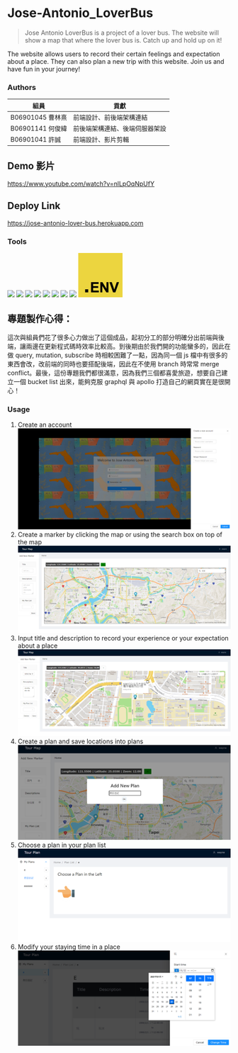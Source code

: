 # Jose-Antonio_LoverBus
> Jose Antonio LoverBus is a project of a lover bus.
> The website will show a map that where the lover bus is.
> Catch up and hold up on it!

The website allows users to record their certain feelings and expectation about a place. They can also plan a new trip with this website.  Join us and have fun in your journey!

### Authors
| 組員             | 貢獻                           |
| ---------------- | ------------------------------ |
| B06901045 曹林熹 | 前端設計、前後端架構連結       |
| B06901141 何俊緯 | 前後端架構連結、後端伺服器架設 |
| B06901041 許誠   | 前端設計、影片剪輯             |

## Demo 影片
https://www.youtube.com/watch?v=nlLpOqNpUfY

## Deploy Link
https://jose-antonio-lover-bus.herokuapp.com

### Tools
<p float=left>
<img src=https://miro.medium.com/max/3840/1*yjH3SiDaVWtpBX0g_2q68g.png height=100/>
<img src=https://miro.medium.com/max/3332/0*ok6yuDnTx4o2PSFx.png height=100/>
<img src=https://venturebeat.com/wp-content/uploads/2019/06/4f44eef2-5673-43e5-808c-0e215a3855c9.png?fit=1800%2C1120&strip=all height=100/>
<img src=https://i.morioh.com/2019/11/15/75b79b504861.jpg height=100/>
<img src=https://uploads-ssl.webflow.com/5d3a7aed4e11720246d46f49/5da911dbd21c06c44f5791b6_Nodejs-blog-feature-img.jpg height=100 />
<img src=https://camo.githubusercontent.com/5b59a6251ff0be54e1ff1c0b2eee6adb2d96d97f642722676db307d59511673a/68747470733a2f2f696d6775722e636f6d2f5376366a3042362e706e67 / height=100>
<img src=https://upload.wikimedia.org/wikipedia/commons/thumb/0/00/Mongodb.png/1200px-Mongodb.png height=100/>
<img src=https://miro.medium.com/max/648/1*3F5eonRQqcP35KglajAa8Q.png height=100>
<img src=https://raw.githubusercontent.com/motdotla/dotenv/master/dotenv.png height=100>
</p>

## 專題製作心得：
這次與組員們花了很多心力做出了這個成品，起初分工的部分明確分出前端與後端，讓兩邊在更新程式碼時效率比較高。到後期由於我們開的功能蠻多的，因此在做 query, mutation, subscribe 時相較困難了一點，因為同一個 js 檔中有很多的東西會改，改前端的同時也要搭配後端，因此在不使用 branch 時常常 merge conflict。最後，這份專題我們都很滿意，因為我們三個都喜愛旅遊，想要自己建立一個 bucket list 出來，能夠克服 graphql 與 apollo 打造自己的網頁實在是很開心！

### Usage
1. Create an account
   ![](img/01.png)
2. Create a marker by clicking the map or using the search box on top of the map
   ![](img/02.png)
3. Input title and description to record your experience or your expectation about a place
   ![](img/03.png)
4. Create a plan and save locations into plans
   ![](img/04.png)
5. Choose a plan in your plan list
   ![](img/05.png)
6. Modify your staying time in a place
   ![](img/06.png)